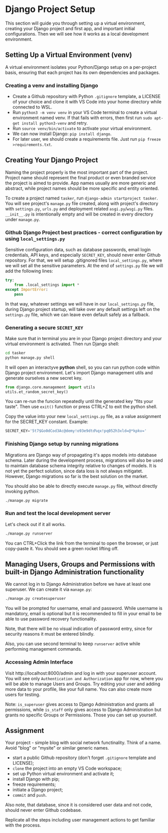 # Django Project Setup

This section will guide you through setting up a virtual environment, creating your Django project and first app, and important initial configurations. Then we will see how it works as a local development environment.

## Setting Up a Virtual Environment (venv)

A virtual environment isolates your Python/Django setup on a per-project basis, ensuring that each project has its own dependencies and packages.

### Creating a venv and installing Django

* Create a Github repository with Python `.gitignore` template, a LICENSE of your choice and clone it with VS Code into your home directory while connected to WSL.
* Run `python3 -m venv venv` in your VS Code terminal to create a virtual environment named venv. If that fails with errors, then first run `sudo apt-get install python3-venv` and retry. 
* Run `source venv/bin/activate` to activate your virtual environment.
* We can now install Django: `pip install django`.
* For later user, we should create a requirements file. Just run `pip freeze >requirements.txt`.

## Creating Your Django Project

Naming the project properly is the most important part of the project. Project name should represent the final product or even branded service the project is aimed to provide. App names usually are more generic and abstract, while project names should be more specific and entity oriented.

To create a project named `tasker`, run `django-admin startproject tasker`. You will see project's `manage.py` file created, along with project's directory with `settings.py`, `urls.py` and deployment related `asgi.py`/`wsgi.py` files. `__init__.py` is intentionally empty and will be created in every directory under `manage.py`.

### Github Django Project best practices - correct configuration by using `local_settings.py`

Sensitive configuration data, such as database passwords, email login credentials, API keys, and especially `SECRET_KEY`, should never enter Github repository. For that, we will setup .gitignored files `local_settings.py`, where we will set all the sensitive parameters. At the end of `settings.py` file we will add the following lines:

```Python
try:
    from .local_settings import *
except ImportError:
    pass
```

In that way, whatever settings we will have in our `local_settings.py` file, during Django project startup, will take over any default settings left on the `settings.py` file, which we can leave even default safely as a fallback.

### Generating a secure `SECRET_KEY`
Make sure that in terminal you are in your Django project directory and your virtual environment is activated. Then run Django shell:

```bash
cd tasker
python manage.py shell
```

It will open an interactyve __python__ shell, so you can run python code within Django project environment. Let's import Django management utils and generate ourselves a new secret key.

```Python
from django.core.management import utils
utils.et_random_secret_key()
```

You can re-run the funcion repeatedly until the generated key "fits your taste". Then use `exit()` function or press CTRL+Z to exit the python shell.

Copy the value into your new `local_settings.py` file, as a value assignment for the SECRET_KEY constant. Example:
```Python
SECRET_KEY='5t7$Go0dCod3Ac@demy!o93e9dtd%qx!pq052h3xld=@*kpkv='
```

### Finishing Django setup by running migrations

Migrations are Django way of propagating it's apps models into database schema. Later during the development process, migrations will also be used to maintain database schema integrity relative to changes of models. It is not yet the perfect solution, since data loss is not always mitigatet. However, Django migrations so far is the best solution on the market.

You should also be able to directly execute `manage.py` file, without directly invoking python.

```Bash
./manage.py migrate
```

### Run and test the local development server

Let's check out if it all works.

```Bash
./manage.py runserver
```

You can CTRL+Click the link from the terminal to open the browser, or just copy-paste it. You should see a green rocket lifting off.

## Managing Users, Groups and Permissions with built-in Django Administration functionality

We cannot log in to Django Administration before we have at least one superuser. We can create it via `manage.py`:

```Bash
./manage.py createsuperuser
```

You will be prompted for username, email and password. While username is mandatory, email is optional but it is recommended to fill in your email to be able to use password recovery functionality. 

Note, that there will be no visual indication of password entry, since for security reasons it must be entered blindly.

Also, you can use second terminal to keep `runserver` active while performing management commands.

### Accessing Admin Interface

Visit http://localhost:8000/admin and log in with your superuser account. You will see only `Authentication and Authorization` app for now, where you will be able to manage Users and Groups. Try editing your user and adding more data to your profile, like your full name. You can also create more users for testing.

Note: `is_superuser` gives access to Django Administration and grants all permissions, while `is_staff` only gives access to Django Administration but grants no specific Groups or Permissions. Those you can set up yourself.

## Assignment

Your project - simple blog with social network functinality. Think of a name. Avoid "blog" or "mysite" or similar generic names. 

* start a public Github repository (don't forget `.gitignore` template and LICENSE); 
* `clone` the project into an empty VS Code workspace; 
* set up Python virtual environment and activate it;
* install Django with pip;
* freeze requirements;
* initiate a Django project;
* `commit` and `push`. 

Also note, that database, since it is considered user data and not code, should never enter Github codebase. 

Replicate all the steps including user management actions to get familiar with the process.
